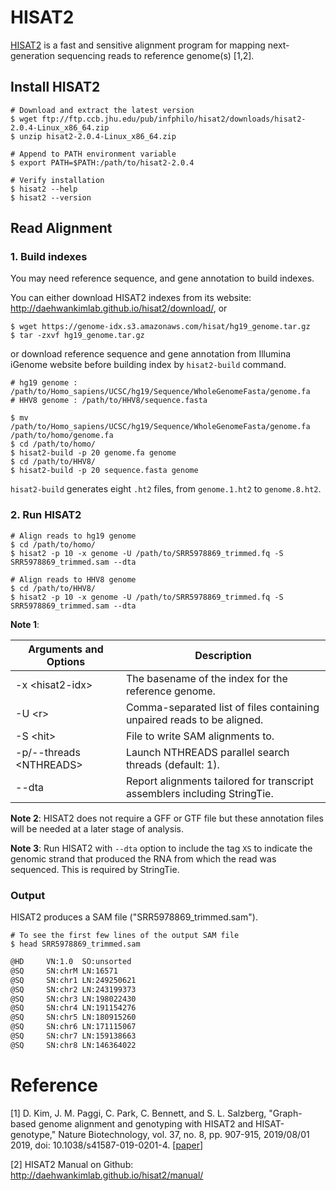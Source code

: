 # HISAT2

[HISAT2](http://daehwankimlab.github.io/hisat2/manual/) is a fast and sensitive alignment program for mapping next-generation sequencing reads to reference genome(s) [1,2].



## Install HISAT2

```shell
# Download and extract the latest version
$ wget ftp://ftp.ccb.jhu.edu/pub/infphilo/hisat2/downloads/hisat2-2.0.4-Linux_x86_64.zip
$ unzip hisat2-2.0.4-Linux_x86_64.zip

# Append to PATH environment variable
$ export PATH=$PATH:/path/to/hisat2-2.0.4

# Verify installation
$ hisat2 --help
$ hisat2 --version
```



## Read Alignment

### 1. Build indexes

You may need reference sequence, and gene annotation to build indexes. 

You can either download HISAT2 indexes from its website: http://daehwankimlab.github.io/hisat2/download/, or

```shell
$ wget https://genome-idx.s3.amazonaws.com/hisat/hg19_genome.tar.gz
$ tar -zxvf hg19_genome.tar.gz
```

or download reference sequence and gene annotation from Illumina iGenome website before building index by `hisat2-build` command.

```shell
# hg19 genome : /path/to/Homo_sapiens/UCSC/hg19/Sequence/WholeGenomeFasta/genome.fa
# HHV8 genome : /path/to/HHV8/sequence.fasta

$ mv /path/to/Homo_sapiens/UCSC/hg19/Sequence/WholeGenomeFasta/genome.fa /path/to/homo/genome.fa
$ cd /path/to/homo/
$ hisat2-build -p 20 genome.fa genome
$ cd /path/to/HHV8/
$ hisat2-build -p 20 sequence.fasta genome
```

 `hisat2-build` generates eight `.ht2` files, from `genome.1.ht2` to `genome.8.ht2`.



### 2. Run HISAT2 

```shell
# Align reads to hg19 genome
$ cd /path/to/homo/
$ hisat2 -p 10 -x genome -U /path/to/SRR5978869_trimmed.fq -S SRR5978869_trimmed.sam --dta

# Align reads to HHV8 genome
$ cd /path/to/HHV8/
$ hisat2 -p 10 -x genome -U /path/to/SRR5978869_trimmed.fq -S SRR5978869_trimmed.sam --dta
```

**Note 1**:

| Arguments and Options | Description |
| ------ | ----------- |
| -x \<hisat2-idx\> | The basename of the index for the reference genome. |
| -U \<r\> | Comma-separated list of files containing unpaired reads to be aligned. |
| -S \<hit\> | File to write SAM alignments to. |
| -p/--threads \<NTHREADS\> | Launch NTHREADS parallel search threads (default: 1). |
| --dta | Report alignments tailored for transcript assemblers including StringTie. |

**Note 2**: HISAT2 does not require a GFF or GTF file but these annotation files will be needed at a later stage of analysis.

**Note 3**: Run HISAT2 with `--dta` option to include the tag `XS` to indicate the genomic strand that produced the RNA from which the read was sequenced. This is required by StringTie.

### Output

HISAT2 produces a SAM file ("SRR5978869_trimmed.sam").

```shell
# To see the first few lines of the output SAM file
$ head SRR5978869_trimmed.sam
```

```markdown
@HD     VN:1.0  SO:unsorted
@SQ     SN:chrM LN:16571
@SQ     SN:chr1 LN:249250621
@SQ     SN:chr2 LN:243199373
@SQ     SN:chr3 LN:198022430
@SQ     SN:chr4 LN:191154276
@SQ     SN:chr5 LN:180915260
@SQ     SN:chr6 LN:171115067
@SQ     SN:chr7 LN:159138663
@SQ     SN:chr8 LN:146364022
```




# Reference

[1] D. Kim, J. M. Paggi, C. Park, C. Bennett, and S. L. Salzberg, "Graph-based genome alignment and genotyping with HISAT2 and HISAT-genotype," Nature Biotechnology, vol. 37, no. 8, pp. 907-915, 2019/08/01 2019, doi: 10.1038/s41587-019-0201-4. [[paper](https://pubmed.ncbi.nlm.nih.gov/31375807/)]

[2] HISAT2 Manual on Github: http://daehwankimlab.github.io/hisat2/manual/